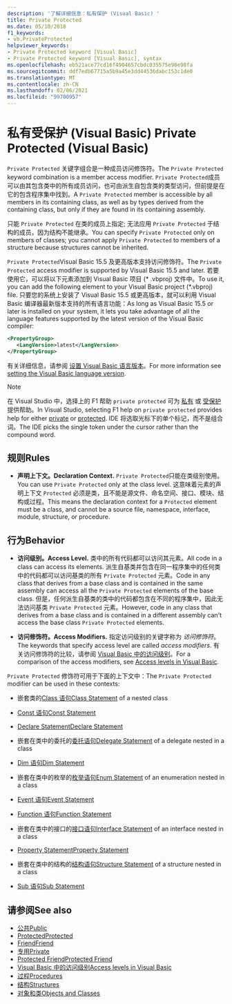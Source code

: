 ```yaml
---
description: '了解详细信息：私有保护 (Visual Basic) '
title: Private Protected
ms.date: 05/10/2018
f1_keywords:
- vb.PrivateProtected
helpviewer_keywords:
- Private Protected keyword [Visual Basic]
- Private Protected keyword [Visual Basic], syntax
ms.openlocfilehash: eb521ace77cd16f4904657cbdc035575e98e98fa
ms.sourcegitcommit: ddf7edb67715a5b9a45e3dd44536dabc153c1de0
ms.translationtype: MT
ms.contentlocale: zh-CN
ms.lasthandoff: 02/06/2021
ms.locfileid: "99700957"
---
```

# <a name="private-protected-visual-basic"></a><span data-ttu-id="b9da1-103">私有受保护 (Visual Basic) </span><span class="sxs-lookup"><span data-stu-id="b9da1-103">Private Protected (Visual Basic)</span></span>

<span data-ttu-id="b9da1-104">`Private Protected` 关键字组合是一种成员访问修饰符。</span><span class="sxs-lookup"><span data-stu-id="b9da1-104">The `Private Protected` keyword combination is a member access modifier.</span></span> <span data-ttu-id="b9da1-105">`Private Protected`成员可以由其包含类中的所有成员访问，也可由派生自包含类的类型访问，但前提是在它的包含程序集中找到。</span><span class="sxs-lookup"><span data-stu-id="b9da1-105">A `Private Protected` member is accessible by all members in its containing class, as well as by types derived from the containing class, but only if they are found in its containing assembly.</span></span>

<span data-ttu-id="b9da1-106">只能 `Private Protected` 在类的成员上指定; 无法应用 `Private Protected` 于结构的成员，因为结构不能继承。</span><span class="sxs-lookup"><span data-stu-id="b9da1-106">You can specify `Private Protected` only on members of classes; you cannot apply `Private Protected` to members of a structure because structures cannot be inherited.</span></span>

<span data-ttu-id="b9da1-107">`Private Protected`Visual Basic 15.5 及更高版本支持访问修饰符。</span><span class="sxs-lookup"><span data-stu-id="b9da1-107">The `Private Protected` access modifier is supported by Visual Basic 15.5 and later.</span></span> <span data-ttu-id="b9da1-108">若要使用它，可以将以下元素添加到 Visual Basic 项目 (\* .vbproj) 文件中。</span><span class="sxs-lookup"><span data-stu-id="b9da1-108">To use it, you can add the following element to your Visual Basic project (\*.vbproj) file.</span></span> <span data-ttu-id="b9da1-109">只要您的系统上安装了 Visual Basic 15.5 或更高版本，就可以利用 Visual Basic 编译器最新版本支持的所有语言功能：</span><span class="sxs-lookup"><span data-stu-id="b9da1-109">As long as Visual Basic 15.5 or later is installed on your system, it lets you take advantage of all the language features supported by the latest version of the Visual Basic compiler:</span></span>

```xml
<PropertyGroup>
   <LangVersion>latest</LangVersion>
</PropertyGroup>
```

<span data-ttu-id="b9da1-110">有关详细信息，请参阅 [设置 Visual Basic 语言版本](../configure-language-version.md)。</span><span class="sxs-lookup"><span data-stu-id="b9da1-110">For more information see [setting the Visual Basic language version](../configure-language-version.md).</span></span>

> [!NOTE]
> <span data-ttu-id="b9da1-111">在 Visual Studio 中，选择上的 F1 帮助 `private protected` 可为 [私有](private.md) 或 [受保护](protected.md)提供帮助。</span><span class="sxs-lookup"><span data-stu-id="b9da1-111">In Visual Studio, selecting F1 help on `private protected` provides help for either [private](private.md) or [protected](protected.md).</span></span> <span data-ttu-id="b9da1-112">IDE 将选取光标下的单个标记，而不是组合词。</span><span class="sxs-lookup"><span data-stu-id="b9da1-112">The IDE picks the single token under the cursor rather than the compound word.</span></span>

## <a name="rules"></a><span data-ttu-id="b9da1-113">规则</span><span class="sxs-lookup"><span data-stu-id="b9da1-113">Rules</span></span>

- <span data-ttu-id="b9da1-114">**声明上下文。**</span><span class="sxs-lookup"><span data-stu-id="b9da1-114">**Declaration Context.**</span></span> <span data-ttu-id="b9da1-115">`Private Protected`只能在类级别使用。</span><span class="sxs-lookup"><span data-stu-id="b9da1-115">You can use `Private Protected` only at the class level.</span></span> <span data-ttu-id="b9da1-116">这意味着元素的声明上下文 `Protected` 必须是类，且不能是源文件、命名空间、接口、模块、结构或过程。</span><span class="sxs-lookup"><span data-stu-id="b9da1-116">This means the declaration context for a `Protected` element must be a class, and cannot be a source file, namespace, interface, module, structure, or procedure.</span></span>

## <a name="behavior"></a><span data-ttu-id="b9da1-117">行为</span><span class="sxs-lookup"><span data-stu-id="b9da1-117">Behavior</span></span>

- <span data-ttu-id="b9da1-118">**访问级别。**</span><span class="sxs-lookup"><span data-stu-id="b9da1-118">**Access Level.**</span></span> <span data-ttu-id="b9da1-119">类中的所有代码都可以访问其元素。</span><span class="sxs-lookup"><span data-stu-id="b9da1-119">All code in a class can access its elements.</span></span> <span data-ttu-id="b9da1-120">派生自基类并包含在同一程序集中的任何类中的代码都可以访问基类的所有 `Private Protected` 元素。</span><span class="sxs-lookup"><span data-stu-id="b9da1-120">Code in any class that derives from a base class and is contained in the same assembly can access all the `Private Protected` elements of the base class.</span></span> <span data-ttu-id="b9da1-121">但是，任何派生自基类的类中的代码都包含在不同的程序集中，因此无法访问基类 `Private Protected` 元素。</span><span class="sxs-lookup"><span data-stu-id="b9da1-121">However, code in any class that derives from a base class and is contained in a different assembly can't access the base class `Private Protected` elements.</span></span>

- <span data-ttu-id="b9da1-122">**访问修饰符。**</span><span class="sxs-lookup"><span data-stu-id="b9da1-122">**Access Modifiers.**</span></span> <span data-ttu-id="b9da1-123">指定访问级别的关键字称为 *访问修饰符*。</span><span class="sxs-lookup"><span data-stu-id="b9da1-123">The keywords that specify access level are called *access modifiers*.</span></span> <span data-ttu-id="b9da1-124">有关访问修饰符的比较，请参阅 [Visual Basic 中的访问级别](../../programming-guide/language-features/declared-elements/access-levels.md)。</span><span class="sxs-lookup"><span data-stu-id="b9da1-124">For a comparison of the access modifiers, see [Access levels in Visual Basic](../../programming-guide/language-features/declared-elements/access-levels.md).</span></span>

<span data-ttu-id="b9da1-125">`Private Protected` 修饰符可用于下面的上下文中：</span><span class="sxs-lookup"><span data-stu-id="b9da1-125">The `Private Protected` modifier can be used in these contexts:</span></span>

- <span data-ttu-id="b9da1-126">嵌套类的[Class 语句](../statements/class-statement.md)</span><span class="sxs-lookup"><span data-stu-id="b9da1-126">[Class Statement](../statements/class-statement.md) of a nested class</span></span>

- [<span data-ttu-id="b9da1-127">Const 语句</span><span class="sxs-lookup"><span data-stu-id="b9da1-127">Const Statement</span></span>](../statements/const-statement.md)

- [<span data-ttu-id="b9da1-128">Declare Statement</span><span class="sxs-lookup"><span data-stu-id="b9da1-128">Declare Statement</span></span>](../statements/declare-statement.md)

- <span data-ttu-id="b9da1-129">嵌套在类中的委托的[委托语句](../statements/delegate-statement.md)</span><span class="sxs-lookup"><span data-stu-id="b9da1-129">[Delegate Statement](../statements/delegate-statement.md) of a delegate nested in a class</span></span>

- [<span data-ttu-id="b9da1-130">Dim 语句</span><span class="sxs-lookup"><span data-stu-id="b9da1-130">Dim Statement</span></span>](../statements/dim-statement.md)

- <span data-ttu-id="b9da1-131">嵌套在类中的枚举的[枚举语句](../statements/enum-statement.md)</span><span class="sxs-lookup"><span data-stu-id="b9da1-131">[Enum Statement](../statements/enum-statement.md) of an enumeration nested in a class</span></span>

- [<span data-ttu-id="b9da1-132">Event 语句</span><span class="sxs-lookup"><span data-stu-id="b9da1-132">Event Statement</span></span>](../statements/event-statement.md)

- [<span data-ttu-id="b9da1-133">Function 语句</span><span class="sxs-lookup"><span data-stu-id="b9da1-133">Function Statement</span></span>](../statements/function-statement.md)

- <span data-ttu-id="b9da1-134">嵌套在类中的接口的[接口语句](../statements/interface-statement.md)</span><span class="sxs-lookup"><span data-stu-id="b9da1-134">[Interface Statement](../statements/interface-statement.md) of an interface nested in a class</span></span>

- [<span data-ttu-id="b9da1-135">Property Statement</span><span class="sxs-lookup"><span data-stu-id="b9da1-135">Property Statement</span></span>](../statements/property-statement.md)

- <span data-ttu-id="b9da1-136">嵌套在类中的结构的[结构语句](../statements/structure-statement.md)</span><span class="sxs-lookup"><span data-stu-id="b9da1-136">[Structure Statement](../statements/structure-statement.md) of a structure nested in a class</span></span>

- [<span data-ttu-id="b9da1-137">Sub 语句</span><span class="sxs-lookup"><span data-stu-id="b9da1-137">Sub Statement</span></span>](../statements/sub-statement.md)

## <a name="see-also"></a><span data-ttu-id="b9da1-138">请参阅</span><span class="sxs-lookup"><span data-stu-id="b9da1-138">See also</span></span>

- [<span data-ttu-id="b9da1-139">公共</span><span class="sxs-lookup"><span data-stu-id="b9da1-139">Public</span></span>](public.md)
- [<span data-ttu-id="b9da1-140">Protected</span><span class="sxs-lookup"><span data-stu-id="b9da1-140">Protected</span></span>](protected.md)
- [<span data-ttu-id="b9da1-141">Friend</span><span class="sxs-lookup"><span data-stu-id="b9da1-141">Friend</span></span>](friend.md)
- [<span data-ttu-id="b9da1-142">专用</span><span class="sxs-lookup"><span data-stu-id="b9da1-142">Private</span></span>](private.md)
- [<span data-ttu-id="b9da1-143">Protected Friend</span><span class="sxs-lookup"><span data-stu-id="b9da1-143">Protected Friend</span></span>](./protected-friend.md)
- [<span data-ttu-id="b9da1-144">Visual Basic 中的访问级别</span><span class="sxs-lookup"><span data-stu-id="b9da1-144">Access levels in Visual Basic</span></span>](../../programming-guide/language-features/declared-elements/access-levels.md)
- [<span data-ttu-id="b9da1-145">过程</span><span class="sxs-lookup"><span data-stu-id="b9da1-145">Procedures</span></span>](../../programming-guide/language-features/procedures/index.md)
- [<span data-ttu-id="b9da1-146">结构</span><span class="sxs-lookup"><span data-stu-id="b9da1-146">Structures</span></span>](../../programming-guide/language-features/data-types/structures.md)
- [<span data-ttu-id="b9da1-147">对象和类</span><span class="sxs-lookup"><span data-stu-id="b9da1-147">Objects and Classes</span></span>](../../programming-guide/language-features/objects-and-classes/index.md)
